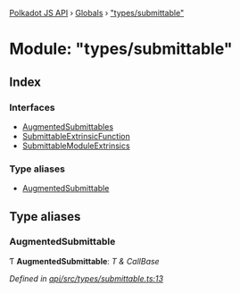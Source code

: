 [Polkadot JS API](../README.md) › [Globals](../globals.md) › ["types/submittable"](_types_submittable_.md)

# Module: "types/submittable"

## Index

### Interfaces

* [AugmentedSubmittables](../interfaces/_types_submittable_.augmentedsubmittables.md)
* [SubmittableExtrinsicFunction](../interfaces/_types_submittable_.submittableextrinsicfunction.md)
* [SubmittableModuleExtrinsics](../interfaces/_types_submittable_.submittablemoduleextrinsics.md)

### Type aliases

* [AugmentedSubmittable](_types_submittable_.md#augmentedsubmittable)

## Type aliases

###  AugmentedSubmittable

Ƭ **AugmentedSubmittable**: *T & CallBase*

*Defined in [api/src/types/submittable.ts:13](https://github.com/polkadot-js/api/blob/5ed94a50e1/packages/api/src/types/submittable.ts#L13)*
